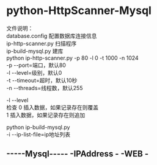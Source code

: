 # python-HttpScanner-Mysql
文件说明：<br>
database.config 配置数据库连接信息<br>
ip-http-scanner.py 扫描程序<br>
ip-build-mysql.py  建库<br>
python ip-http-scanner.py -p 80 -l 0 -t 1000 -n 1024<br>
-p --port=端口，默认80<br>
-l --level=级别，默认0<br>
-t --timeout=超时，默认10秒<br>
-n --threads=线程数，默认255<br>

-l --level<br>
检查
0 插入数据，如果记录存在则覆盖<br>
1 插入数据，如果记录存在则追加<br>


python ip-build-mysql.py <br>
-i --ip-list-file=ip地址列表<br>



-----Mysql-----
-IPAddress    -
-WEB          -
---------------
